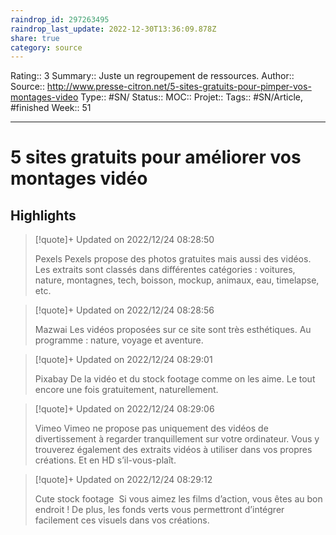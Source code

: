 ```yaml
---
raindrop_id: 297263495
raindrop_last_update: 2022-12-30T13:36:09.878Z
share: true
category: source
---
```


Rating:: 3
Summary:: Juste un regroupement de ressources.
Author::
Source:: http://www.presse-citron.net/5-sites-gratuits-pour-pimper-vos-montages-video
Type:: #SN/
Status:: 
MOC::
Projet:: 
Tags:: #SN/Article, #finished
Week:: 51

***
# 5 sites gratuits pour améliorer vos montages vidéo



## Highlights


> [!quote]+ Updated on 2022/12/24 08:28:50
>
> Pexels Pexels propose des photos gratuites mais aussi des vidéos. Les extraits sont classés dans différentes catégories : voitures, nature, montagnes, tech, boisson, mockup, animaux, eau, timelapse, etc.

> [!quote]+ Updated on 2022/12/24 08:28:56
>
> Mazwai Les vidéos proposées sur ce site sont très esthétiques. Au programme : nature, voyage et aventure.

> [!quote]+ Updated on 2022/12/24 08:29:01
>
> Pixabay De la vidéo et du stock footage comme on les aime. Le tout encore une fois gratuitement, naturellement.

> [!quote]+ Updated on 2022/12/24 08:29:06
>
> Vimeo Vimeo ne propose pas uniquement des vidéos de divertissement à regarder tranquillement sur votre ordinateur. Vous y trouverez également des extraits vidéos à utiliser dans vos propres créations. Et en HD s’il-vous-plaît.

> [!quote]+ Updated on 2022/12/24 08:29:12
>
> Cute stock footage  Si vous aimez les films d’action, vous êtes au bon endroit ! De plus, les fonds verts vous permettront d’intégrer facilement ces visuels dans vos créations.

